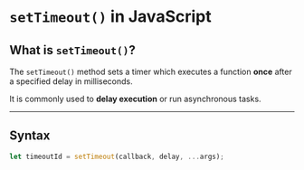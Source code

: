 #  `setTimeout()` in JavaScript

## What is `setTimeout()`?

The `setTimeout()` method sets a timer which executes a function **once** after a specified delay in milliseconds.

It is commonly used to **delay execution** or run asynchronous tasks.

---

##  Syntax

```js
let timeoutId = setTimeout(callback, delay, ...args);
